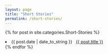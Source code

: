 ```yaml
---
layout: page
title: "Short Stories"
permalink: /short-stories/
---
```


{% for post in site.categories.Short-Stories %}
 <li><span>{{ post.date | date_to_string }}</span> &nbsp; <a href="{{ post.url | relative_url}}">{{ post.title }}</a></li>
{% endfor %}
